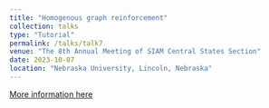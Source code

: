 ```yaml
---
title: "Homogenous graph reinforcement"
collection: talks
type: "Tutorial"
permalink: /talks/talk7
venue: "The 8th Annual Meeting of SIAM Central States Section"
date: 2023-10-07
location: "Nebraska University, Lincoln, Nebraska"
---
```

[More information here](https://www.math.ksu.edu/~pietro/Conferences/2023SIAMCS/2023SIAMCS.html)

